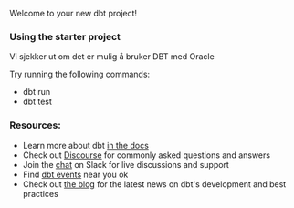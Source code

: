 Welcome to your new dbt project!

### Using the starter project
Vi sjekker ut om det er mulig å bruker DBT med Oracle

Try running the following commands:
- dbt run
- dbt test


### Resources:
- Learn more about dbt [in the docs](https://docs.getdbt.com/docs/introduction)
- Check out [Discourse](https://discourse.getdbt.com/) for commonly asked questions and answers
- Join the [chat](https://community.getdbt.com/) on Slack for live discussions and support
- Find [dbt events](https://events.getdbt.com) near you ok 
- Check out [the blog](https://blog.getdbt.com/) for the latest news on dbt's development and best practices
